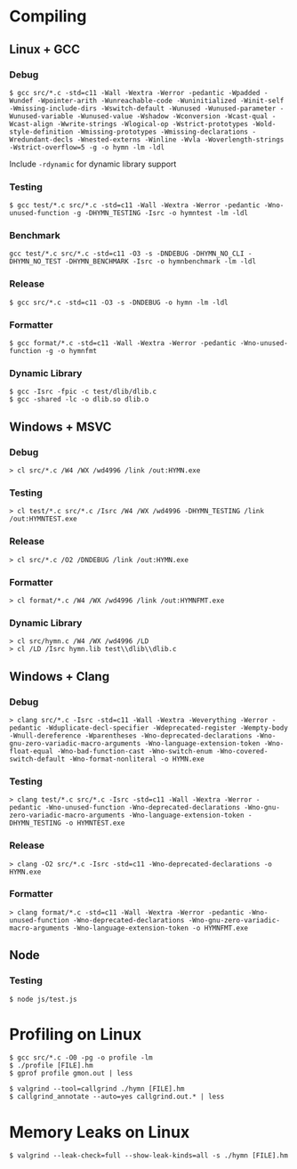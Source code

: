 # Compiling

## Linux + GCC

### Debug

```
$ gcc src/*.c -std=c11 -Wall -Wextra -Werror -pedantic -Wpadded -Wundef -Wpointer-arith -Wunreachable-code -Wuninitialized -Winit-self -Wmissing-include-dirs -Wswitch-default -Wunused -Wunused-parameter -Wunused-variable -Wunused-value -Wshadow -Wconversion -Wcast-qual -Wcast-align -Wwrite-strings -Wlogical-op -Wstrict-prototypes -Wold-style-definition -Wmissing-prototypes -Wmissing-declarations -Wredundant-decls -Wnested-externs -Winline -Wvla -Woverlength-strings -Wstrict-overflow=5 -g -o hymn -lm -ldl
```

Include `-rdynamic` for dynamic library support

### Testing

```
$ gcc test/*.c src/*.c -std=c11 -Wall -Wextra -Werror -pedantic -Wno-unused-function -g -DHYMN_TESTING -Isrc -o hymntest -lm -ldl
```

### Benchmark

```
gcc test/*.c src/*.c -std=c11 -O3 -s -DNDEBUG -DHYMN_NO_CLI -DHYMN_NO_TEST -DHYMN_BENCHMARK -Isrc -o hymnbenchmark -lm -ldl
```

### Release

```
$ gcc src/*.c -std=c11 -O3 -s -DNDEBUG -o hymn -lm -ldl
```

### Formatter

```
$ gcc format/*.c -std=c11 -Wall -Wextra -Werror -pedantic -Wno-unused-function -g -o hymnfmt
```

### Dynamic Library

```
$ gcc -Isrc -fpic -c test/dlib/dlib.c
$ gcc -shared -lc -o dlib.so dlib.o
```

## Windows + MSVC

### Debug

```
> cl src/*.c /W4 /WX /wd4996 /link /out:HYMN.exe
```

### Testing

```
> cl test/*.c src/*.c /Isrc /W4 /WX /wd4996 -DHYMN_TESTING /link /out:HYMNTEST.exe
```

### Release

```
> cl src/*.c /O2 /DNDEBUG /link /out:HYMN.exe
```

### Formatter

```
> cl format/*.c /W4 /WX /wd4996 /link /out:HYMNFMT.exe
```

### Dynamic Library

```
> cl src/hymn.c /W4 /WX /wd4996 /LD
> cl /LD /Isrc hymn.lib test\\dlib\\dlib.c
```

## Windows + Clang

### Debug

```
> clang src/*.c -Isrc -std=c11 -Wall -Wextra -Weverything -Werror -pedantic -Wduplicate-decl-specifier -Wdeprecated-register -Wempty-body -Wnull-dereference -Wparentheses -Wno-deprecated-declarations -Wno-gnu-zero-variadic-macro-arguments -Wno-language-extension-token -Wno-float-equal -Wno-bad-function-cast -Wno-switch-enum -Wno-covered-switch-default -Wno-format-nonliteral -o HYMN.exe
```

### Testing

```
> clang test/*.c src/*.c -Isrc -std=c11 -Wall -Wextra -Werror -pedantic -Wno-unused-function -Wno-deprecated-declarations -Wno-gnu-zero-variadic-macro-arguments -Wno-language-extension-token -DHYMN_TESTING -o HYMNTEST.exe
```

### Release

```
> clang -O2 src/*.c -Isrc -std=c11 -Wno-deprecated-declarations -o HYMN.exe
```

### Formatter

```
> clang format/*.c -std=c11 -Wall -Wextra -Werror -pedantic -Wno-unused-function -Wno-deprecated-declarations -Wno-gnu-zero-variadic-macro-arguments -Wno-language-extension-token -o HYMNFMT.exe
```

## Node

### Testing

```
$ node js/test.js
```

# Profiling on Linux

```
$ gcc src/*.c -O0 -pg -o profile -lm
$ ./profile [FILE].hm
$ gprof profile gmon.out | less
```

```
$ valgrind --tool=callgrind ./hymn [FILE].hm
$ callgrind_annotate --auto=yes callgrind.out.* | less
```

# Memory Leaks on Linux

```
$ valgrind --leak-check=full --show-leak-kinds=all -s ./hymn [FILE].hm
```

